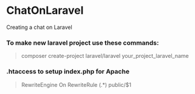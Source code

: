# ChatOnLaravel
Creating a chat on Laravel 

### To make new laravel project use these commands:
> composer create-project laravel/laravel your_project_laravel_name

### .htaccess to setup index.php for Apache
>RewriteEngine On
>RewriteRule (.*) public/$1
